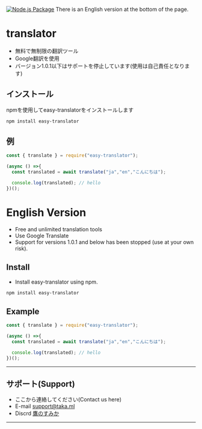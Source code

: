 [![Node.js Package](https://github.com/Taka005/easy-translator/actions/workflows/npm-publish.yml/badge.svg)](https://github.com/Taka005/easy-translator/actions/workflows/npm-publish.yml)
There is an English version at the bottom of the page.
# translator
- 無料で無制限の翻訳ツール
- Google翻訳を使用
- バージョン1.0.1以下はサポートを停止しています(使用は自己責任となります)
## インストール
npmを使用してeasy-translatorをインストールします
```zsh
npm install easy-translator
```
## 例
```js
const { translate } = require("easy-translator");

(async () =>{
  const translated = await translate("ja","en","こんにちは");

  console.log(translated); // hello
})();
```
# English Version
- Free and unlimited translation tools
- Use Google Translate
- Support for versions 1.0.1 and below has been stopped (use at your own risk).
## Install
- Install easy-translator using npm.
```zsh
npm install easy-translator
```
## Example
```js
const { translate } = require("easy-translator");

(async () =>{
  const translated = await translate("ja","en","こんにちは");

  console.log(translated); // hello
})();
```
---

## サポート(Support)
- ここから連絡してください(Contact us here)
- E-mail <a href="mailto:support@taka.ml" target="_blank">support@taka.ml</a>
- Discrd <a href="https://discord.gg/GPs3npB63m">鷹のすみか</a>
---
